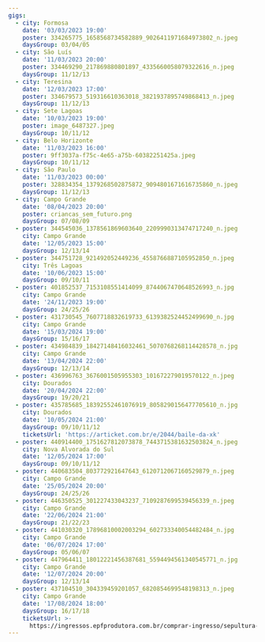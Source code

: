 ```yaml
---
gigs:
  - city: Formosa
    date: '03/03/2023 19:00'
    poster: 334265775_1658568734582889_9026411971684973802_n.jpeg
    daysGroup: 03/04/05
  - city: São Luís
    date: '11/03/2023 20:00'
    poster: 334469290_217869880801897_4335660058079322616_n.jpeg
    daysGroup: 11/12/13
  - city: Teresina
    date: '12/03/2023 17:00'
    poster: 334679573_519316610363018_3821937895749868413_n.jpeg
    daysGroup: 11/12/13
  - city: Sete Lagoas
    date: '10/03/2023 19:00'
    poster: image_6487327.jpeg
    daysGroup: 10/11/12
  - city: Belo Horizonte
    date: '11/03/2023 16:00'
    poster: 9ff3037a-f75c-4e65-a75b-60382251425a.jpeg
    daysGroup: 10/11/12
  - city: São Paulo
    date: '11/03/2023 00:00'
    poster: 328834354_1379268502875872_9094801671616735860_n.jpeg
    daysGroup: 11/12/13
  - city: Campo Grande
    date: '08/04/2023 20:00'
    poster: criancas_sem_futuro.png
    daysGroup: 07/08/09
  - poster: 344545036_1378561869603640_2209990313474717240_n.jpeg
    city: Campo Grande
    date: '12/05/2023 15:00'
    daysGroup: 12/13/14
  - poster: 344751728_921492052449236_4558766887105952850_n.jpeg
    city: Três Lagoas
    date: '10/06/2023 15:00'
    daysGroup: 09/10/11
  - poster: 401852537_7153108551414099_8744067470648526993_n.jpg
    city: Campo Grande
    date: '24/11/2023 19:00'
    daysGroup: 24/25/26
  - poster: 431730545_7607718832619733_6139382524452499690_n.jpg
    city: Campo Grande
    date: '15/03/2024 19:00'
    daysGroup: 15/16/17
  - poster: 434984839_18427148416032461_5070768268114428578_n.jpg
    city: Campo Grande
    date: '13/04/2024 22:00'
    daysGroup: 12/13/14
  - poster: 436996763_3676001505955303_101672279019570122_n.jpeg
    city: Dourados
    date: '20/04/2024 22:00'
    daysGroup: 19/20/21
  - poster: 435785685_18392552461076919_8058290156477705610_n.jpg
    city: Dourados
    date: '10/05/2024 21:00'
    daysGroup: 09/10/11/12
    ticketsUrl: 'https://articket.com.br/e/2044/baile-da-xk'
  - poster: 440914400_1751627812073878_7443715381632503824_n.jpeg
    city: Nova Alvorada do Sul
    date: '12/05/2024 17:00'
    daysGroup: 09/10/11/12
  - poster: 440683504_803772921647643_6120712067160529879_n.jpeg
    city: Campo Grande
    date: '25/05/2024 20:00'
    daysGroup: 24/25/26
  - poster: 446350525_301227433043237_7109287699539456339_n.jpeg
    city: Campo Grande
    date: '22/06/2024 21:00'
    daysGroup: 21/22/23
  - poster: 441030320_17896810002003294_602733340054482484_n.jpg
    city: Campo Grande
    date: '06/07/2024 17:00'
    daysGroup: 05/06/07
  - poster: 447964411_18012221456387681_5594494561340545771_n.jpg
    city: Campo Grande
    date: '12/07/2024 20:00'
    daysGroup: 12/13/14
  - poster: 437104510_304339459201057_6820854699548198313_n.jpeg
    city: Campo Grande
    date: '17/08/2024 18:00'
    daysGroup: 16/17/18
    ticketsUrl: >-
      https://ingressos.epfprodutora.com.br/comprar-ingresso/sepultura-40-years-tour-5031
---
```


